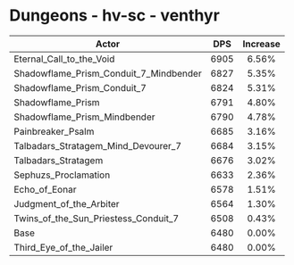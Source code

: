 # Dungeons - hv-sc - venthyr
| Actor | DPS | Increase |
|---|:---:|:---:|
|Eternal_Call_to_the_Void|6905|6.56%|
|Shadowflame_Prism_Conduit_7_Mindbender|6827|5.35%|
|Shadowflame_Prism_Conduit_7|6824|5.31%|
|Shadowflame_Prism|6791|4.80%|
|Shadowflame_Prism_Mindbender|6790|4.78%|
|Painbreaker_Psalm|6685|3.16%|
|Talbadars_Stratagem_Mind_Devourer_7|6684|3.15%|
|Talbadars_Stratagem|6676|3.02%|
|Sephuzs_Proclamation|6633|2.36%|
|Echo_of_Eonar|6578|1.51%|
|Judgment_of_the_Arbiter|6564|1.30%|
|Twins_of_the_Sun_Priestess_Conduit_7|6508|0.43%|
|Base|6480|0.00%|
|Third_Eye_of_the_Jailer|6480|0.00%|

